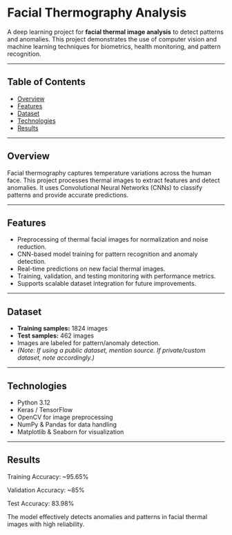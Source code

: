 # Facial Thermography Analysis

A deep learning project for **facial thermal image analysis** to detect patterns and anomalies. This project demonstrates the use of computer vision and machine learning techniques for biometrics, health monitoring, and pattern recognition.

---

## Table of Contents
- [Overview](#overview)
- [Features](#features)
- [Dataset](#dataset)
- [Technologies](#technologies)
- [Results](#results)


---

## Overview
Facial thermography captures temperature variations across the human face. This project processes thermal images to extract features and detect anomalies. It uses Convolutional Neural Networks (CNNs) to classify patterns and provide accurate predictions.

---

## Features
- Preprocessing of thermal facial images for normalization and noise reduction.
- CNN-based model training for pattern recognition and anomaly detection.
- Real-time predictions on new facial thermal images.
- Training, validation, and testing monitoring with performance metrics.
- Supports scalable dataset integration for future improvements.

---

## Dataset
- **Training samples:** 1824 images  
- **Test samples:** 462 images  
- Images are labeled for pattern/anomaly detection.  
- *(Note: If using a public dataset, mention source. If private/custom dataset, note accordingly.)*

---

## Technologies
- Python 3.12  
- Keras / TensorFlow  
- OpenCV for image preprocessing  
- NumPy & Pandas for data handling  
- Matplotlib & Seaborn for visualization  

---

## Results

Training Accuracy: ~95.65%

Validation Accuracy: ~85%

Test Accuracy: 83.98%

The model effectively detects anomalies and patterns in facial thermal images with high reliability.
